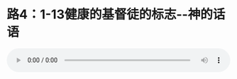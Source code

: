 # 路4：1-13健康的基督徒的标志--神的话语

<audio style="width: 100%;" preload="false" controls controlslist="nodownload"><source src="//cdn.simai.ml/audio/mp3/old/12337.mp3" type="audio/mpeg">Your browser does not support the audio element.</audio>


